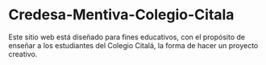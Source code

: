 # Credesa-Mentiva-Colegio-Citala
Este sitio web está diseñado para fines educativos, con el propósito de enseñar a los estudiantes del Colegio Citalá, la forma de hacer un proyecto creativo.
